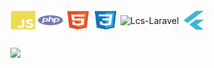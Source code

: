 <!-- <div align="center">
  <a href="https://github.com/lcs13761">
  <img height="180em" src="https://github-readme-stats.vercel.app/api?username=lcs13761&show_icons=true&theme=tokyonight&include_all_commits=true&count_private=true"/>
  <img height="180em" src="https://github-readme-stats.vercel.app/api/top-langs/?username=lcs13761&layout=compact&langs_count=7&theme=tokyonight"/>
</div> -->
  
 
<div style="display: inline_block"><br>
  <img align="center" alt="Lcs-Js" height="30" width="40" src="https://raw.githubusercontent.com/devicons/devicon/master/icons/javascript/javascript-plain.svg">
  <img align="center" alt="Lcs-PHP" height="30" width="40" src="https://raw.githubusercontent.com/devicons/devicon/master/icons/php/php-plain.svg">
  <img align="center" alt="Lcs-HTML" height="30" width="40" src="https://raw.githubusercontent.com/devicons/devicon/master/icons/html5/html5-original.svg">
  <img align="center" alt="Lcs-CSS" height="30" width="40" src="https://raw.githubusercontent.com/devicons/devicon/master/icons/css3/css3-original.svg">
  <img align="center" alt="Lcs-Laravel" height="30" width="40" src="https://cdn.jsdelivr.net/gh/devicons/devicon@latest/icons/laravel/laravel-original.svg">
  <img align="center" alt="Lcs-Flutter" height="30" width="40" src="https://raw.githubusercontent.com/devicons/devicon/master/icons/flutter/flutter-plain.svg">
</div>
  
  ##
  
 <div> 
  <a href="https://www.linkedin.com/in/lucas-silvas/" target="_blank"><img src="https://img.shields.io/badge/-LinkedIn-%230077B5?style=for-the-badge&logo=linkedin&logoColor=white" target="_blank"></a> 
</div>
